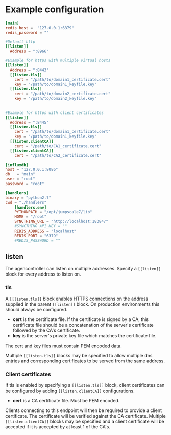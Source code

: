 # Example configuration

```toml
[main]
redis_host =  "127.0.0.1:6379"
redis_password = ""

#Default http
[[listen]]
  Address = ":8966"

#Example for https with multiple virtual hosts
[[listen]]
  Address = ":8443"
  [[listen.tls]]
    cert = "/path/to/domain1_certificate.cert"
    key = "/path/to/domain1_keyfile.key"
  [[listen.tls]]
    cert = "/path/to/domain2_certificate.cert"
    key = "/path/to/domain2_keyfile.key"
    
    
#Example for https with client certificates
[[listen]]
  Address = ":8445"
  [[listen.tls]]
    cert = "/path/to/domain1_certificate.cert"
    key = "/path/to/domain1_keyfile.key"
  [[listen.clientCA]]
    cert = "/path/to/CA1_certificate.cert"
  [[listen.clientCA]]
    cert = "/path/to/CA2_certificate.cert"

[influxdb]
host = "127.0.0.1:8086"
db   = "main"
user = "root"
password = "root"

[handlers]
binary = "python2.7"
cwd = "./handlers"
    [handlers.env]
    PYTHONPATH = "/opt/jumpscale7/lib"
    HOME = "/root"
    SYNCTHING_URL = "http://localhost:18384/"
    #SYNCTHING_API_KEY = ""
    REDIS_ADDRESS = "localhost"
    REDIS_PORT = "6379"
    #REDIS_PASSWORD = ""
```
## listen
The agencontroller can listen on multiple addresses. Specify a `[[listen]]` block for every address to listen on.

### tls
A `[[listen.tls]]` block enables HTTPS connections on the address supplied in the parent `[[listen]]` block.
On production environments this should always be configured.

* **cert** is the certificate file. 
If the certificate is signed by a CA, this certificate file should be a concatenation of the server's certificate followed by the CA's certificate.
* **key** is the server's private key file which matches the certificate file.


The cert and key files must contain PEM encoded data.

Multiple `[[listen.tls]]` blocks may be specified to allow multiple dns entries and corresponding certificates to be served from the same address.

### Client certificates
If tls is enabled by specifying a `[[listen.tls]]` block, client certificates can be configured by adding `[[listen.clientCA]]` configurations. 
* **cert** is a CA certificate file. Must be PEM encoded.

Clients connecting to this endpoint will then be required to provide a client certificate. The certificate will be verified against the CA certificate. Multiple `[[listen.clientCA]]` blocks may be specified and a client certificate will be accepted if it is accepted by at least 1 of the CA's.
